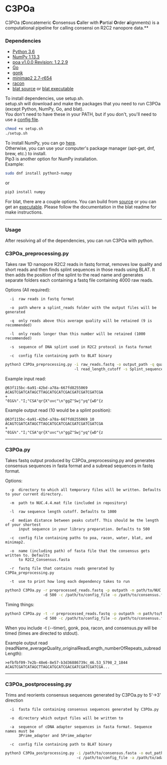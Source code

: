 # C3POa
C3POa (**C**oncatemeric **C**onsensus **C**aller with **P**artial **O**rder **a**lignments) is a computational pipeline for calling consensi on R2C2 nanopore data.**

### Dependencies ###
- [Python 3.6](https://www.python.org/downloads/)
- [NumPy 1.13.3](https://scipy.org/install.html)
- [poa v1.0.0 Revision: 1.2.2.9](https://github.com/tanghaibao/bio-pipeline)
- [Go](https://golang.org/dl/)
- [gonk](https://github.com/rvolden/gonk)
- [minimap2 2.7-r654](https://github.com/lh3/minimap2)
- [racon](https://github.com/isovic/racon)
- [blat source](https://users.soe.ucsc.edu/~kent/src/blatSrc35.zip) or [blat executable](http://hgdownload.soe.ucsc.edu/admin/exe/)

To install dependencies, use setup.sh.  
setup.sh will download and make the packages that you need to run C3POa (except Python, NumPy, Go, and blat).  
You don't need to have these in your PATH, but if you don't, you'll need to use a [config file](example_config).
```bash
chmod +x setup.sh
./setup.sh
```

To install NumPy, you can go [here](https://scipy.org/install.html).  
Otherwise, you can use your computer's package manager (apt-get, dnf, brew, etc.) to install.  
Pip3 is another option for NumPy installation.  
Example:
```bash
sudo dnf install python3-numpy
```
or
```bash
pip3 install numpy
```

For blat, there are a couple options. You can build from [source](https://users.soe.ucsc.edu/~kent/src/blatSrc35.zip) or you can get an [executable](http://hgdownload.soe.ucsc.edu/admin/exe/). Please follow the documentation in the blat readme for make instructions.
___
### Usage ###
After resolving all of the dependencies, you can run C3POa with python.

### C3POa_preprocessing.py ###

Takes raw 1D nanopore R2C2 reads in fastq format, removes low quality and short reads and then finds splint sequences in those reads using BLAT. It then adds the position of the splint to the read name and generates separate folders each containing a fastq file containing 4000 raw reads.

Options (All required):
```
  -i  raw reads in fastq format

  -o  path where a splint_reads folder with the output files will be generated

  -q  only reads above this average quality will be retained (9 is recommended)

  -l  only reads longer than this number will be retained (1000 recommended)

  -s  sequence of DNA splint used in R2C2 protocol in fasta format

  -c  config file containing path to BLAT binary
```

```bash
python3 C3POa_preprocessing.py -i raw_reads.fastq -o output_path -q quality_cutoff
                               -l read_length_cutoff -s Splint_sequence.fasta
```

Example input read:
```
@63f115bc-6a91-42bd-a78a-667fd8255069
ACAGTCGATCATAGCTTAGCATGCATCGACGATCGATCGATCGA
+
"01&%"."I;"CSA"qr{X"uvc"\n"ggZ"Swj"yq"{wD"{z
```

Example output read (10 would be a splint position):
```
@63f115bc-6a91-42bd-a78a-667fd8255069_10
ACAGTCGATCATAGCTTAGCATGCATCGACGATCGATCGATCGA
+
"01&%"."I;"CSA"qr{X"uvc"\n"ggZ"Swj"yq"{wD"{z
```
___
### C3POa.py ###

Takes fastq output produced by C3POa_preprocessing.py and generates consensus sequences in fasta format and a subread sequences in fastq format.

Options:
```
  -p  directory to which all temporary files will be written. Defaults to your current directory.

  -m  path to NUC.4.4.mat file (included in repository)

  -l  raw sequence length cutoff. Defaults to 1000

  -d  median distance between peaks cutoff. This should be the length of your shortest
      input sequence in your library preparation. Defaults to 500

  -c  config file containing paths to poa, racon, water, blat, and minimap2.

  -o  name (including path) of fasta file that the consensus gets written to. Defaults
      to R2C2_Consensus.fasta

  -r  fastq file that contains reads generated by C3POa_preprocessing.py

  -t  use to print how long each dependency takes to run
```

```bash
python3 C3POa.py -r preprocessed_reads.fastq -p outpath -m path/to/NUC.4.4.mat -s 1000
                 -d 500 -c /path/to/config_file -o /path/to/consensus.fasta
```

Timing things:
```bash
python3 C3POa.py -t -r preprocessed_reads.fastq -p outpath -m path/to/NUC.4.4.mat -s 1000
                 -d 500 -c /path/to/config_file -o /path/to/consensus.fasta
```
When you include -t (--timer), gonk, poa, racon, and consensus.py will be timed (times are directed to stdout).

Example output read (readName_averageQuality_originalReadLength_numberOfRepeats_subreadLength):
```
>efbfbf09-7e2b-48e6-8e57-b3d36886739c_46.53_5798_2_1844
ACAGTCGATCATAGCTTAGCATGCATCGACGATCGATCGATCGA...
```
___
### C3POa_postprocessing.py ###

Trims and reorients consensus sequences generated by C3POa.py to 5'->3' direction
```
  -i  fasta file containing consensus sequences generated by C3POa.py

  -o  directory which output files will be written to

  -a  sequence of cDNA adapter sequences in fasta format. Sequence names must be
      3Prime_adapter and 5Prime_adapter

  -c  config file containing path to BLAT binary
```

```bash
python3 C3POa_postprocessing.py -i /path/to/consensus.fasta -o out_path
                                -c /path/to/config_file -a /path/to/adapter.fasta
```
